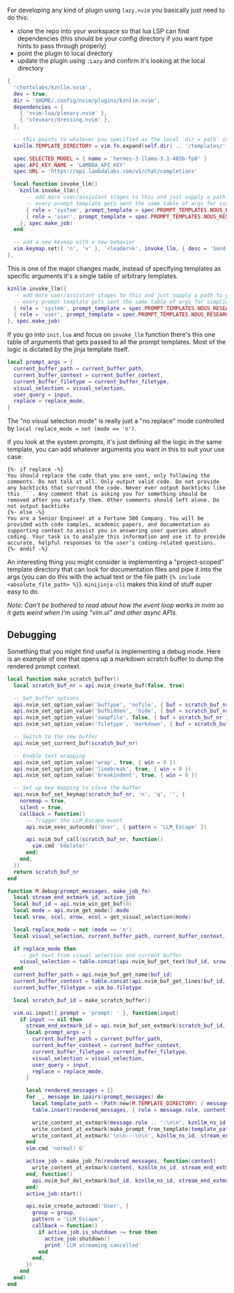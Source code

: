 For developing any kind of plugin using `lazy.nvim` you basically just need to do this:
- clone the repo into your workspace so that lua LSP can find dependencies (this should be your config directory if you want type hints to pass through properly)
- point the plugin to local directory
- update the plugin using `:Lazy` and confirm it's looking at the local directory

```lua
{
  'chottolabs/kznllm.nvim',
  dev = true,
  dir = '$HOME/.config/nvim/plugins/kznllm.nvim',
  dependencies = {
    { 'nvim-lua/plenary.nvim' },
    { 'stevearc/dressing.nvim' },
  },
  
  -- this points to whatever you specified as the local `dir = path` in above
  kznllm.TEMPLATE_DIRECTORY = vim.fn.expand(self.dir) .. '/templates/'

  spec.SELECTED_MODEL = { name = 'hermes-3-llama-3.1-405b-fp8' }
  spec.API_KEY_NAME = 'LAMBDA_API_KEY'
  spec.URL = 'https://api.lambdalabs.com/v1/chat/completions'

  local function invoke_llm()
    kznllm.invoke_llm({
      -- add more user/assistant stages to this and just supply a path to your custom template directories
      -- every prompt template gets sent the same table of args for simplicity sake, add custom args as needed
      { role = 'system', prompt_template = spec.PROMPT_TEMPLATES.NOUS_RESEARCH.FILL_MODE_SYSTEM_PROMPT },
      { role = 'user', prompt_template = spec.PROMPT_TEMPLATES.NOUS_RESEARCH.FILL_MODE_USER_PROMPT },
    }, spec.make_job)
  end

  -- add a new keymap with a new behavior
  vim.keymap.set({ 'n', 'v' }, '<leader>k', invoke_llm, { desc = 'Send current selection to LLM invoke_llm' })
},
```

This is one of the major changes made, instead of specifying templates as specific arguments it's a single table of arbitrary templates.

```lua
kznllm.invoke_llm({
  -- add more user/assistant stages to this and just supply a path to your custom template directories
  -- every prompt template gets sent the same table of args for simplicity sake, add custom args as needed
  { role = 'system', prompt_template = spec.PROMPT_TEMPLATES.NOUS_RESEARCH.FILL_MODE_SYSTEM_PROMPT },
  { role = 'user', prompt_template = spec.PROMPT_TEMPLATES.NOUS_RESEARCH.FILL_MODE_USER_PROMPT },
}, spec.make_job)
```

If you go into `init.lua` and focus on `invoke_llm` function there's this one table of arguments that gets passed to all the prompt templates. Most of the logic is dictated by the jinja template itself.

```lua
local prompt_args = {
  current_buffer_path = current_buffer_path,
  current_buffer_context = current_buffer_context,
  current_buffer_filetype = current_buffer_filetype,
  visual_selection = visual_selection,
  user_query = input,
  replace = replace_mode,
}
```

The "no visual selection mode" is really just a "no replace" mode controlled by `local replace_mode = not (mode == 'n')`.

If you look at the system prompts, it's just defining all the logic in the same template, you can add whatever arguments you want in this to suit your use case:

```j2
{%- if replace -%}
You should replace the code that you are sent, only following the comments. Do not talk at all. Only output valid code. Do not provide any backticks that surround the code. Never ever output backticks like this ```. Any comment that is asking you for something should be removed after you satisfy them. Other comments should left alone. Do not output backticks
{%- else -%}
You are a Senior Engineer at a Fortune 500 Company. You will be provided with code samples, academic papers, and documentation as supporting context to assist you in answering user queries about coding. Your task is to analyze this information and use it to provide accurate, helpful responses to the user's coding-related questions.
{%- endif -%}
```

An interesting thing you might consider is implementing a "project-scoped" template directory that can look for documentation files and pipe it into the args (you can do this with the actual text or the file path `{% include <absolute_file_path> %}`). `minijinja-cli` makes this kind of stuff super easy to do.

_Note: Can't be bothered to read about how the event loop works in nvim so it gets weird when I'm using "vim.ui" and other async APIs._

## Debugging

Something that you might find useful is implementing a debug mode. Here is an example of one that opens up a markdown scratch buffer to dump the rendered prompt context.

```lua
local function make_scratch_buffer()
  local scratch_buf_nr = api.nvim_create_buf(false, true)

  -- Set buffer options
  api.nvim_set_option_value('buftype', 'nofile', { buf = scratch_buf_nr })
  api.nvim_set_option_value('bufhidden', 'hide', { buf = scratch_buf_nr })
  api.nvim_set_option_value('swapfile', false, { buf = scratch_buf_nr })
  api.nvim_set_option_value('filetype', 'markdown', { buf = scratch_buf_nr })

  -- Switch to the new buffer
  api.nvim_set_current_buf(scratch_buf_nr)

  -- Enable text wrapping
  api.nvim_set_option_value('wrap', true, { win = 0 })
  api.nvim_set_option_value('linebreak', true, { win = 0 })
  api.nvim_set_option_value('breakindent', true, { win = 0 })

  -- Set up key mapping to close the buffer
  api.nvim_buf_set_keymap(scratch_buf_nr, 'n', 'q', '', {
    noremap = true,
    silent = true,
    callback = function()
      -- Trigger the LLM_Escape event
      api.nvim_exec_autocmds('User', { pattern = 'LLM_Escape' })

      api.nvim_buf_call(scratch_buf_nr, function()
        vim.cmd 'bdelete!'
      end)
    end,
  })
  return scratch_buf_nr
end

function M.debug(prompt_messages, make_job_fn)
  local stream_end_extmark_id, active_job
  local buf_id = api.nvim_win_get_buf(0)
  local mode = api.nvim_get_mode().mode
  local srow, scol, erow, ecol = get_visual_selection(mode)

  local replace_mode = not (mode == 'n')
  local visual_selection, current_buffer_path, current_buffer_context, current_buffer_filetype

  if replace_mode then
    -- get text from visual selection and current buffer
    visual_selection = table.concat(api.nvim_buf_get_text(buf_id, srow, scol, erow, ecol, {}), '\n')
  end
  current_buffer_path = api.nvim_buf_get_name(buf_id)
  current_buffer_context = table.concat(api.nvim_buf_get_lines(buf_id, 0, -1, false), '\n')
  current_buffer_filetype = vim.bo.filetype

  local scratch_buf_id = make_scratch_buffer()

  vim.ui.input({ prompt = 'prompt: ' }, function(input)
    if input ~= nil then
      stream_end_extmark_id = api.nvim_buf_set_extmark(scratch_buf_id, kznllm_ns_id, 0, 0, {})
      local prompt_args = {
        current_buffer_path = current_buffer_path,
        current_buffer_context = current_buffer_context,
        current_buffer_filetype = current_buffer_filetype,
        visual_selection = visual_selection,
        user_query = input,
        replace = replace_mode,
      }

      local rendered_messages = {}
      for _, message in ipairs(prompt_messages) do
        local template_path = (Path:new(M.TEMPLATE_DIRECTORY) / message.prompt_template):absolute()
        table.insert(rendered_messages, { role = message.role, content = make_prompt_from_template(template_path, prompt_args) })

        write_content_at_extmark(message.role .. ':\n\n', kznllm_ns_id, stream_end_extmark_id)
        write_content_at_extmark(make_prompt_from_template(template_path, prompt_args), kznllm_ns_id, stream_end_extmark_id)
        write_content_at_extmark('\n\n---\n\n', kznllm_ns_id, stream_end_extmark_id)
      end
      vim.cmd 'normal! G'

      active_job = make_job_fn(rendered_messages, function(content)
        write_content_at_extmark(content, kznllm_ns_id, stream_end_extmark_id)
      end, function()
        api.nvim_buf_del_extmark(buf_id, kznllm_ns_id, stream_end_extmark_id)
      end)
      active_job:start()

      api.nvim_create_autocmd('User', {
        group = group,
        pattern = 'LLM_Escape',
        callback = function()
          if active_job.is_shutdown ~= true then
            active_job:shutdown()
            print 'LLM streaming cancelled'
          end
        end,
      })
    end
  end)
end
```
